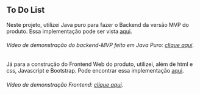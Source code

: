 <h2>To Do List</h2>

<p>
Neste projeto, utilizei Java puro para fazer o Backend da versão MVP do produto. Essa implementação pode ser vista <a href="https://github.com/jgmarquesm/To-Do-List/tree/main/Backend">aqui</a>.
</p>
<h6>Vídeo de demonstração do backend-MVP feito em Java Puro: <a href="https://www.linkedin.com/posts/jgmarquesm_acelerazg-versionamento-caejdigo-activity-6964988342270603264-B3LF?utm_source=linkedin_share&utm_medium=member_desktop_web">clique aqui</a>.</h6>


<p>
Já para a construção do Frontend Web do produto, utilizei, além de html e css, Javascript e Bootstrap.
Pode encontrar essa implementação <a href="https://github.com/jgmarquesm/To-Do-List/tree/main/Frontend">aqui</a>.
</p>
<h6>Vídeo de demonstração Frontend: <a href="https://www.linkedin.com/feed/update/urn:li:activity:6970224757749235712/">clique aqui</a>.</h6>



